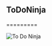 ## ToDoNinja
=========

<img src="https://s3.amazonaws.com/creativelyme/To-Do-Ninja-Watermarked-600x450.png" title="To Do Ninja"/>
